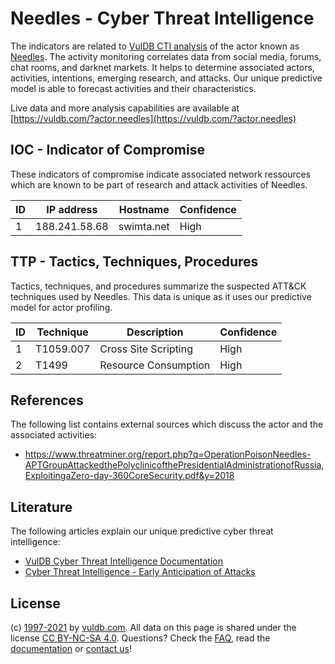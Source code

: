 # Needles - Cyber Threat Intelligence

The indicators are related to [VulDB CTI analysis](https://vuldb.com/?doc.cti) of the actor known as [Needles](https://vuldb.com/?actor.needles). The activity monitoring correlates data from social media, forums, chat rooms, and darknet markets. It helps to determine associated actors, activities, intentions, emerging research, and attacks. Our unique predictive model is able to forecast activities and their characteristics.

Live data and more analysis capabilities are available at [https://vuldb.com/?actor.needles](https://vuldb.com/?actor.needles)

## IOC - Indicator of Compromise

These indicators of compromise indicate associated network ressources which are known to be part of research and attack activities of Needles.

ID | IP address | Hostname | Confidence
-- | ---------- | -------- | ----------
1 | 188.241.58.68 | swimta.net | High

## TTP - Tactics, Techniques, Procedures

Tactics, techniques, and procedures summarize the suspected ATT&CK techniques used by Needles. This data is unique as it uses our predictive model for actor profiling.

ID | Technique | Description | Confidence
-- | --------- | ----------- | ----------
1 | T1059.007 | Cross Site Scripting | High
2 | T1499 | Resource Consumption | High

## References

The following list contains external sources which discuss the actor and the associated activities:

* https://www.threatminer.org/report.php?q=OperationPoisonNeedles-APTGroupAttackedthePolyclinicofthePresidentialAdministrationofRussia,ExploitingaZero-day-360CoreSecurity.pdf&y=2018

## Literature

The following articles explain our unique predictive cyber threat intelligence:

* [VulDB Cyber Threat Intelligence Documentation](https://vuldb.com/?doc.cti)
* [Cyber Threat Intelligence - Early Anticipation of Attacks](https://www.scip.ch/en/?labs.20201022)

## License

(c) [1997-2021](https://vuldb.com/?doc.changelog) by [vuldb.com](https://vuldb.com/?doc.about). All data on this page is shared under the license [CC BY-NC-SA 4.0](https://creativecommons.org/licenses/by-nc-sa/4.0/). Questions? Check the [FAQ](https://vuldb.com/?doc.faq), read the [documentation](https://vuldb.com/?doc) or [contact us](https://vuldb.com/?contact)!
